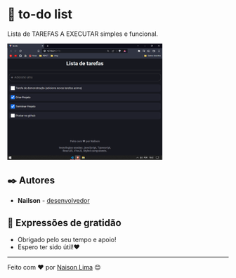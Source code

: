 # 📅 to-do list

<p>Lista de TAREFAS A EXECUTAR simples e funcional.</p>

<img width="70%" src="./assets/todo.png"/>

## ✒️ Autores

* **Nailson** - [desenvolvedor](https://github.com/nailsonlima)

## 🎁 Expressões de gratidão

* Obrigado pelo seu tempo e apoio!
* Espero ter sido útil!❤

---
Feito com ❤️ por [Naison Lima](https://gist.github.com/nailsonlima) 😊

